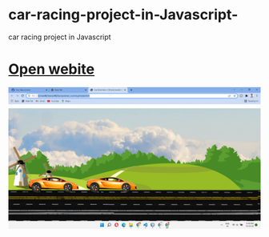 # car-racing-project-in-Javascript-
car racing project in Javascript 
<a href="https://kameshwarsah.github.io/car-racing-project-in-Javascript-/" ><h1> Open webite </h1> </a>

<img src="image.png" >
